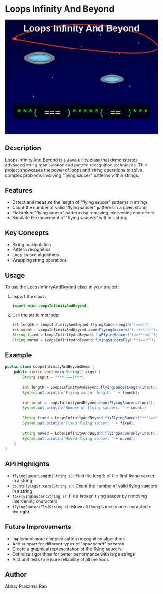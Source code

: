 # Loops Infinity And Beyond

![Loops Infinity And Beyond](loops-infinity-beyond.svg)

## Description

Loops Infinity And Beyond is a Java utility class that demonstrates advanced string manipulation and pattern recognition techniques. This project showcases the power of loops and string operations to solve complex problems involving "flying saucer" patterns within strings.

## Features

- Detect and measure the length of "flying saucer" patterns in strings
- Count the number of valid "flying saucer" patterns in a given string
- Fix broken "flying saucer" patterns by removing intervening characters
- Simulate the movement of "flying saucers" within a string

## Key Concepts

- String manipulation
- Pattern recognition
- Loop-based algorithms
- Wrapping string operations

## Usage

To use the LoopsInfinityAndBeyond class in your project:

1. Import the class:
   ```java
   import mini.LoopsInfinityAndBeyond;
   ```

2. Call the static methods:
   ```java
   int length = LoopsInfinityAndBeyond.flyingSaucerLength("(===)");
   int count = LoopsInfinityAndBeyond.countFlyingSaucers("(==)**(=)");
   String fixed = LoopsInfinityAndBeyond.fixFlyingSaucer("(==***==)");
   String moved = LoopsInfinityAndBeyond.flyingSaucersFly("**(==)*");
   ```

## Example

```java
public class LoopsInfinityAndBeyondDemo {
    public static void main(String[] args) {
        String input = "***(===)***";
        
        int length = LoopsInfinityAndBeyond.flyingSaucerLength(input);
        System.out.println("Flying saucer length: " + length);
        
        int count = LoopsInfinityAndBeyond.countFlyingSaucers(input);
        System.out.println("Number of flying saucers: " + count);
        
        String fixed = LoopsInfinityAndBeyond.fixFlyingSaucer("***(==****===)***");
        System.out.println("Fixed flying saucer: " + fixed);
        
        String moved = LoopsInfinityAndBeyond.flyingSaucersFly(input);
        System.out.println("Moved flying saucer: " + moved);
    }
}
```

## API Highlights

- `flyingSaucerLength(String s)`: Find the length of the first flying saucer in a string
- `countFlyingSaucers(String s)`: Count the number of valid flying saucers in a string
- `fixFlyingSaucer(String s)`: Fix a broken flying saucer by removing intervening characters
- `flyingSaucersFly(String s)`: Move all flying saucers one character to the right

## Future Improvements

- Implement more complex pattern recognition algorithms
- Add support for different types of "spacecraft" patterns
- Create a graphical representation of the flying saucers
- Optimize algorithms for better performance with large strings
- Add unit tests to ensure reliability of all methods

## Author

Abhay Prasanna Rao

